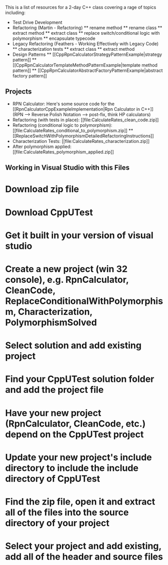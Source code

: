 This is a list of resources for a 2-day C++ class covering a rage of topics including:
* Test Drive Development
* Refactoring (Martin - Refactoring)
** rename method
** rename class
** extract method
** extract class
** replace switch/conditional logic with polymorphism
** encapsulate typecode
* Legacy Refactoring (Feathers - Working Effectively with Legacy Code)
** characterization tests
** extract class
** extract method
* Design Patterns
** [[CppRpnCalculatorStrategyPatternExample|strategy pattern]]
** [[CppRpnCalculatorTemplateMethodPatternExample|template method pattern]]
** [[CppRpnCalculatorAbstractFactoryPatternExample|abstract factory pattern]]

## Projects
* RPN Calculator: Here's some source code for the [[RpnCalculatorCppExampleImplementation|Rpn Calculator in C++]] (RPN --> Reverse Polish Notation --> post-fix, think HP calculators)
* Refactoring (with tests in place): [[file:CalculateRates_clean_code.zip]]
* Refactoring (conditional logic to polymorphism): [[file:CalculateRates_conditional_to_polymorphism.zip]]
** [[ReplaceSwitchWithPolymorphismDetailedRefactoringInstructions]]
* Characterization Tests: [[file:CalculateRates_characterization.zip]]
* After polymorphism applied: [[file:CalculateRates_polymorphism_applied.zip]]

## Working in Visual Studio with this Files
# Download zip file
# Download CppUTest
# Get it built in your version of visual studio
# Create a new project (win 32 console), e.g. RpnCalculator, CleanCode, ReplaceConditionalWithPolymorphism, Characterization, PolymorphismSolved
# Select solution and add existing project
# Find your CppUTest solution folder and add the project file
# Have your new project (RpnCalculator, CleanCode, etc.) depend on the CppUTest project
# Update your new project's include directory to include the include directory of CppUTest
# Find the zip file, open it and extract all of the files into the source directory of your project
# Select your project and add existing, add all of the header and source files

 